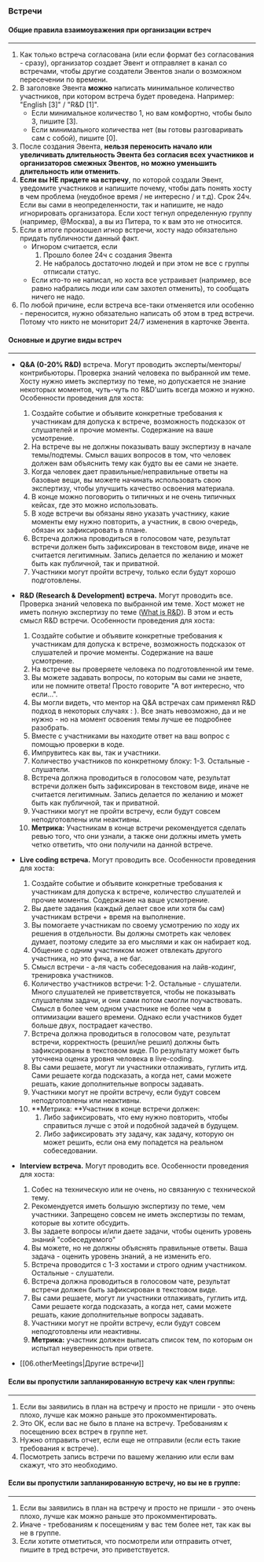 ### Встречи

#### Общие правила взаимоуважения при организации встреч
---
1. Как только встреча согласована (или если формат без согласования - сразу), организатор создает Эвент и отправляет в канал со встречами, чтобы другие создатели Эвентов знали о возможном пересечении по времени.
2. В заголовке Эвента **можно** написать минимальное количество участников, при котором
встреча будет проведена. Например: "English [3]" / "R&D [1]".
    - Если минимальное количество 1, но вам комфортно, чтобы было 3, пишите [3].
    - Если минимального количества нет (вы готовы разговаривать сам с собой), пишите [0].
3. После создания Эвента, **нельзя переносить начало или увеличивать длительность Эвента без согласия всех участников и организаторов смежных Эвентов, но можно уменьшить длительность или отменить**.
4. **Если вы НЕ придете на встречу**, по которой создали Эвент, уведомите участников и напишите почему, чтобы дать понять хосту в чем проблема (неудобное время / не интересно / и т.д).
Срок 24ч. Если вы сами в неопределенности, так и напишите, не надо игнорировать организатора. Если хост тегнул определенную группу (например, @Москва), а вы из Питера, то к вам это не относится.
5. Если в итоге произошел игнор встречи, хосту надо обязательно придать публичности данный факт.
    - Игнором считается, если
        1. Прошло более 24ч с создания Эвента
        2. Не набралось достаточно людей и при этом не все с группы отписали статус.
    - Если кто-то не написал, но хоста все устраивает (например, все равно набрались люди или сам захотел отменить),
    то сообщать ничего не надо.
6. По любой причине, если встреча все-таки отменяется или особенно - переносится,
нужно обязательно написать об этом в тред встречи. Потому что никто не мониторит 24/7 изменения в карточке Эвента.

#### Основные и другие виды встреч
---
- **Q&A (0-20% R&D)** встреча. Могут проводить эксперты/менторы/контрибьюторы.
Проверка знаний человека по выбранной им теме.
Хосту нужно иметь экспертизу по теме, но допускается не знание некоторых моментов,
чуть-чуть по R&D'шить всегда можно и нужно.
Особенности проведения для хоста:
    1. Создайте событие и объявите конкретные требования к участникам для допуска к встрече,
    возможность подсказок от слушателей и прочие моменты. Содержание на ваше усмотрение.
    2. На встрече вы не должны показывать вашу экспертизу в начале темы/подтемы.
    Смысл ваших вопросов в том, что человек должен вам объяснить тему как будто вы ее сами не знаете.
    3. Когда человек дает правильные/неправильные ответы на базовые вещи,
    вы можете начинать использовать свою экспертизу, чтобы улучшить качество освоения материала.
    4. В конце можно поговорить о типичных и не очень типичных кейсах, где это можно использовать.
    5. В ходе встречи вы обязаны явно указать участнику, какие моменты ему нужно повторить, а участник,
    в свою очередь, обязан их зафиксировать в плане.
    6. Встреча должна проводиться в голосовом чате,
    результат встречи должен быть зафиксирован в текстовом виде, иначе не считается легитимным.
    Запись делается по желанию и может быть как публичной, так и приватной.
    7. Участники могут пройти встречу, только если будут хорошо подготовлены.

- **R&D (Research & Development) встреча.** Могут проводить все.
Проверка знаний человека по выбранной им теме.
Хост может не иметь полную экспертизу по теме ([What is R&D](https://forrestbrown.co.uk/news/what-is-r-and-d/)).
В этом и есть смысл R&D встречи.
Особенности проведения для хоста:
    1. Создайте событие и объявите конкретные требования к участникам для допуска к встрече,
    возможность подсказок от слушателей и прочие моменты. Содержание на ваше усмотрение.
    2. На встрече вы проверяете человека по подготовленной им теме.
    3. Вы можете задавать вопросы, по которым вы сами не знаете, или не помните
    ответа! Просто говорите "А вот интересно, что если...".
    4. Вы могли видеть, что ментор на Q&A встречах сам применял R&D подход в некоторых случаях : ).
    Все знать невозможно, да и не нужно - но на момент освоения темы лучше ее подробнее разобрать.
    5. Вместе с участниками вы находите ответ на ваш вопрос с помощью проверки в коде.
    6. Импрувитесь как вы, так и участники.
    7. Количество участников по конкретному блоку: 1-3. Остальные - слушатели.
    8. Встреча должна проводиться в голосовом чате,
    результат встречи должен быть зафиксирован в текстовом виде, иначе не считается легитимным.
    Запись делается по желанию и может быть как публичной, так и приватной.
    9. Участники могут не пройти встречу, если будут совсем неподготовлены или неактивны.
    10. **Метрика:** Участникам в конце встречи рекомендуется сделать ревью того,
    что они узнали, а также они должны иметь уметь четко ответить, что они получили на данной встрече.

- **Live coding встреча.** Могут проводить все.
Особенности проведения для хоста:
    1. Создайте событие и объявите конкретные требования к участникам для допуска к встрече,
    количество слушателей и прочие моменты. Содержание на ваше усмотрение.
    2. Вы даете задания (каждый делает свое или хотя бы сам) участникам встречи + время на выполнение.
    3. Вы помогаете участникам по своему усмотрению по ходу их решения в отдельности.
    Вы должны смотреть как человек думает, поэтому следите за его мыслями и как он набирает код.
    4. Общение с одним участником может отвлекать другого участника, но это фича, а не баг.
    5. Смысл встречи - а-ля часть собеседования на лайв-кодинг, тренировка участников.
    6. Количество участников встречи: 1-2. Остальные - слушатели.
    Много слушателей не приветствуется, чтобы не показывать слушателям задачи,
    и они сами потом смогли поучаствовать.
    Смысл в более чем одном участнике не более чем в оптимизации вашего времени.
    Однако если участников будет больше двух, пострадает качество.
    7. Встреча должна проводиться в голосовом чате,
    результат встречи, корректность (решил/не решил) должны быть зафиксированы в текстовом виде.
    По результату может быть уточнена оценка уровня человека в live-coding.
    8. Вы сами решаете, могут ли участники отлаживать, гуглить итд. Сами решаете когда подсказать,
    а когда нет, сами можете решать, какие дополнительные вопросы задавать.
    9. Участники могут не пройти встречу, если будут совсем неподготовлены или неактивны.
    10. **Метрика: **Участник в конце встречи должен:
        1. Либо зафиксировать, что ему нужно повторить, чтобы справиться лучше с этой и подобной задачей в будущем.
        2. Либо зафиксировать эту задачу, как задачу, которую он может решить,
        если она ему попадется на реальном собеседовании.

- **Interview встреча.** Могут проводить все.
Особенности проведения для хоста:
  1. Собес на техническую или не очень, но связанную с технической тему.
  2. Рекомендуется иметь большую экспертизу по теме, чем участники.
  Запрещено совсем не иметь экспертизы по темам, которые вы хотите обсудить.
  3. Вы задаете вопросы и/или даете задачи, чтобы оценить уровень знаний "собеседуемого"
  4. Вы можете, но не должны объяснять правильные ответы. Ваша задача - оценить уровень знаний, а не изменить его.
  5. Встреча проводится с 1-3 хостами и строго одним участником. Остальные - слушатели.
  6. Встреча должна проводиться в голосовом чате, результат встречи должен быть зафиксирован в текстовом виде.
  7. Вы сами решаете, могут ли участники отлаживать, гуглить итд. Сами решаете когда подсказать,
     а когда нет, сами можете решать, какие дополнительные вопросы задавать.
  8. Участники могут не пройти встречу, если будут совсем неподготовлены или неактивны.
  9. **Метрика:** участник должен выписать список тем, по которым он испытал неуверенность при ответе.
- [[06.otherMeetings|Другие встречи]]

#### Если вы пропустили запланированную встречу как член группы:
---
1. Если вы заявились в план на встречу и просто не пришли - это очень плохо, лучше как можно раньше это прокомментировать.
2. Это ОК, если вас не было в плане на встречу. Требованиям к посещению всех встреч в группе нет.
3. Нужно отправить отчет, если еще не отправили (если есть такие требования к встрече).
4. Посмотреть запись встречи по вашему желанию или если вам скажут, что это необходимо.

#### Если вы пропустили запланированную встречу, но вы не в группе:
---
1. Если вы заявились в план на встречу и просто не пришли - это очень плохо, лучше как можно раньше это прокомментировать.
2. Иначе - требованиям к посещениям у вас тем более нет, так как вы не в группе.
3. Если хотите отметиться, что посмотрели или отправить отчет, пишите в тред встречи, это приветствуется.

